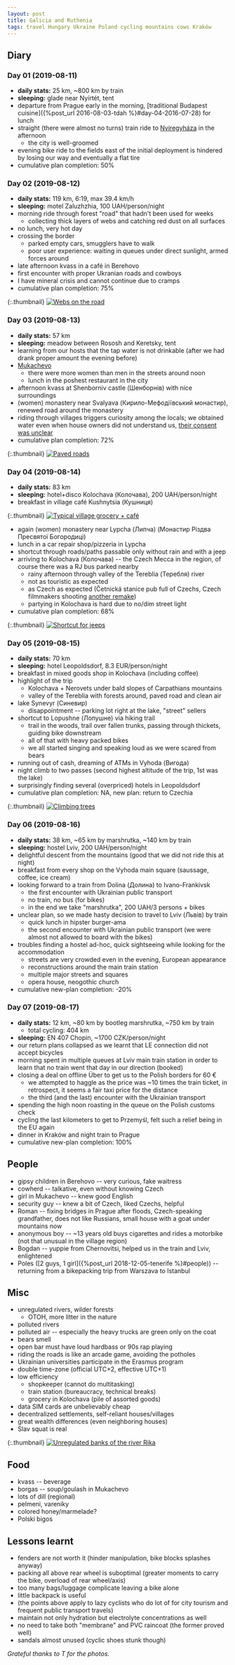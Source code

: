 ```yaml
---
layout: post
title: Galicia and Ruthenia
tags: travel Hungary Ukraine Poland cycling mountains cows Kraków
---
```


## Diary

### Day 01 (2019-08-11)

  * **daily stats:** 25 km, ~800 km by train
  * **sleeping:** glade near Nyírtét, tent
  * departure from Prague early in the morning,
    [traditional Budapest cuisine]({%post_url 2016-08-03-tdah %}#day-04-2016-07-28) for lunch
  * straight (there were almost no turns) train ride to [Nyíregyháza](https://en.wikipedia.org/wiki/Ny%C3%ADregyh%C3%A1za) in the afternoon
    * the city is well-groomed
  * evening bike ride to the fields east of the initial deployment is hindered
    by losing our way and eventually a flat tire
  * cumulative plan completion: 50%

### Day 02 (2019-08-12)

  * **daily stats:** 119 km, 6:19, max 39.4 km/h
  * **sleeping:** motel Zaluzhzhia, 100 UAH/person/night
  * morning ride through forest "road" that hadn't been used for weeks
    * collecting thick layers of webs and catching red dust on all surfaces
  * no lunch, very hot day
  * crossing the border
    * parked empty cars, smugglers have to walk
    * poor user experience: waiting in queues under direct sunlight, armed
      forces around
  * late afternoon kvass in a café in Berehovo
  * first encounter with proper Ukranian roads and cowboys
  * I have mineral crisis and cannot continue due to cramps
  * cumulative plan completion: 75%

{:.thumbnail}
[![Webs on the road](/resources/2019-galicia/webs.jpg)](/resources/2019-galicia/webs.jpg)

### Day 03 (2019-08-13)

  * **daily stats:** 57 km
  * **sleeping:** meadow between Rososh and Keretsky, tent
  * learning from our hosts that the tap water is not drinkable (after we had
    drank proper amount the evening before)
  * [Mukachevo](https://en.wikipedia.org/wiki/Mukachevo)
    * there were more women than men in the streets around noon
    * lunch in the poshest restaurant in the city
  * afternoon kvass at Shenborniv castle (Шенборнів) with nice surroundings
  * (women) monastery near Svalyava (Кирило-Мефодіївський монастир), renewed
    road around the monastery
  * riding through villages triggers curiosity among the locals; we obtained water
    even when house owners did not understand us, [their consent was
    unclear](https://en.wikipedia.org/wiki/List_of_films_featuring_home_invasions)
  * cumulative plan completion: 72%

{:.thumbnail}
[![Paved roads](/resources/2019-galicia/roads.jpg)](/resources/2019-galicia/roads.jpg)

### Day 04 (2019-08-14)

  * **daily stats:** 83 km
  * **sleeping:** hotel+disco Kolochava (Колочава), 200 UAH/person/night
  * breakfast in village café Kushnytsia (Кушниця)

{:.thumbnail}
[![Typical village grocery + café](/resources/2019-galicia/cafe.jpg)](/resources/2019-galicia/cafe.jpg)

  * again (women) monastery near Lypcha (Липча) (Монастир Різдва Пресвятої Богородиці)
  * lunch in a car repair shop/pizzeria in Lypcha 
  * shortcut through roads/paths passable only without rain and with a jeep 
  * arriving to Kolochava (Колочава) -- the Czech Mecca in the region, of
    course there was a RJ bus parked nearby
    * rainy afternoon through valley of the Tereblia (Теребля) river
    * not as touristic as expected
    * as Czech as expected (Četnická stanice pub full of Czechs, Czech
      filmmakers shooting [another
      remake](https://en.wikipedia.org/wiki/Balada_pro_banditu))
    * partying in Kolochava is hard due to no/dim street light
  * cumulative plan completion: 68%

{:.thumbnail}
[![Shortcut for jeeps](/resources/2019-galicia/shortcut1.jpg)](/resources/2019-galicia/shortcut1.jpg)

### Day 05 (2019-08-15)

  * **daily stats:** 70 km
  * **sleeping:** hotel Leopoldsdorf, 8.3 EUR/person/night
  * breakfast in mixed goods shop in Kolochava (including coffee)
  * highlight of the trip
    * Kolochava + Nerovets under bald slopes of Carpathians mountains
    * valley of the Tereblia with forests around, paved road and clean air
  * lake Synevyr (Синевир)
    * disappointment -- parking lot right at the lake, "street" sellers
  * shortcut to Lopushne (Лопушне) via hiking trail
    * trail in the woods, trail over fallen trunks, passing through thickets,
      guiding bike downstream
    * all of that with heavy packed bikes
    * we all started singing and speaking loud as we were scared from bears
  * running out of cash, dreaming of ATMs in Vyhoda (Вигода)
  * night climb to two passes (second highest altitude of the trip, 1st was the lake)
  * surprisingly finding several (overpriced) hotels in Leopoldsdorf
  * cumulative plan completion: NA, new plan: return to Czechia

{:.thumbnail}
[![Climbing trees](/resources/2019-galicia/shortcut2.jpg)](/resources/2019-galicia/shortcut2.jpg)

### Day 06 (2019-08-16)

  * **daily stats:** 38 km, ~65 km by marshrutka, ~140 km by train
  * **sleeping:** hostel Lviv, 200 UAH/person/night
  * delightful descent from the mountains (good that we did not ride this at night)
  * breakfast from every shop on the Vyhoda main square (saussage, coffee, ice cream)
  * looking forward to a train from Dolina (Долина) to Ivano-Frankivsk
    * the first encounter with Ukrainian public transport
    * no train, no bus (for bikes)
    * in the end we take "marshrutka", 200 UAH/3 persons + bikes
  * unclear plan, so we made hasty decision to travel to Lviv (Львів) by train
    * quick lunch in hipster burger-ama
    * the second encounter with Ukrainian public transport (we were almost not
      allowed to board with the bikes)
  * troubles finding a hostel ad-hoc, quick sightseeing while looking for the
    accommodation
    * streets are very crowded even in the evening, European appearance
    * reconstructions around the main train station
    * multiple major streets and squares
    * opera house, neogothic church
  * cumulative new-plan completion: -20%

### Day 07 (2019-08-17)

  * **daily stats:** 12 km, ~80 km by bootleg marshrutka, ~750 km by train
    * total cycling: 404 km
  * **sleeping:** EN 407 Chopin, ~1700 CZK/person/night
  * our return plans collapsed as we learnt that LE connection did not accept
    bicycles
  * morning spent in multiple queues at Lviv main train station in order to
    learn that no train went that day in our direction (booked)
  * closing a deal on offline Über to get us to the Polish borders for 60 €
    * we attempted to haggle as the price was ~10 times the train ticket, in
      retrospect, it seems a fair taxi price for the distance
    * the third (and the last) encounter with the Ukrainian transport
  * spending the high noon roasting in the queue on the Polish customs check
  * cycling the last kilometers to get to Przemyśl, felt such a relief being in
    the EU again
  * dinner in Kraków and night train to Prague
  * cumulative new-plan completion: 100%

## People

* gipsy children in Berehovo -- very curious, fake waitress
* cowherd -- talkative, even without knowing Czech
* girl in Mukachevo -- knew good English
* security guy -- knew a bit of Czech, liked Czechs, helpful
* Roman -- fixing bridges in Prague after floods, Czech-speaking grandfather,
  does not like Russians, small house with a goat under mountains now
* anonymous boy -- ~13 years old buys cigarettes and rides a motorbike (not
  that unusual in the village region)
* Bogdan -- yuppie from Chernovitsi, helped us in the train and Lviv,
  enlightened
* Poles ([2 guys, 1 girl]({%post_url 2018-12-05-tenerife %}#people)) --
  returning from a bikepacking trip from Warszava to Istanbul

## Misc

* unregulated rivers, wilder forests
  * OTOH, more litter in the nature
* polluted rivers
* polluted air -- especially the heavy trucks are green only on the coat
* bears smell
* open bar must have loud hardbass or 90s rap playing
* riding the roads is like an arcade game, avoiding the potholes
* Ukrainian universities participate in the Erasmus program
* double time-zone (official UTC+2, effective UTC+1)
* low efficiency
  * shopkeeper (cannot do multitasking)
  * train station (bureaucracy, technical breaks)
  * grocery in Kolochava (pile of assorted goods)
* data SIM cards are unbelievably cheap
* decentralized settlements, self-reliant houses/villages
* great wealth differences (even neighboring houses)
* Slav squat is real

{:.thumbnail}
[![Unregulated banks of the river Rika](/resources/2019-galicia/river-rika.jpg)](/resources/2019-galicia/river-rika.jpg)

## Food

* kvass -- beverage
* borgas -- soup/goulash in Mukachevo
* lots of dill (regional)
* pelmeni, vareniky
* colored honey/marmelade?
* Polski bigos

## Lessons learnt

* fenders are not worth it (hinder manipulation, bike blocks splashes anyway)
* packing all above rear wheel is suboptimal (greater moments to carry the
  bike, overload of rear wheel/axis)
* too many bags/luggage complicate leaving a bike alone
* little backpack is useful
* (the points above apply to lazy cyclists who do lot of for city tourism and
  frequent public transport travels)
* maintain not only hydration but electrolyte concentrations as well
* no need to take both "membrane" and PVC raincoat (the former proved well)
* sandals almost unused (cyclic shoes stunk though)

*Grateful thanks to T for the photos.*

